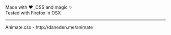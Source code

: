Made with :heart: ,CSS and magic :sparkles:
<br>
Tested with Firefox in OSX
<hr>
Animate.css - http://daneden.me/animate

